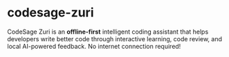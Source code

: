 # codesage-zuri
CodeSage Zuri is an **offline-first** intelligent coding assistant that helps developers write better code through interactive learning, code review, and local AI-powered feedback. No internet connection required!
